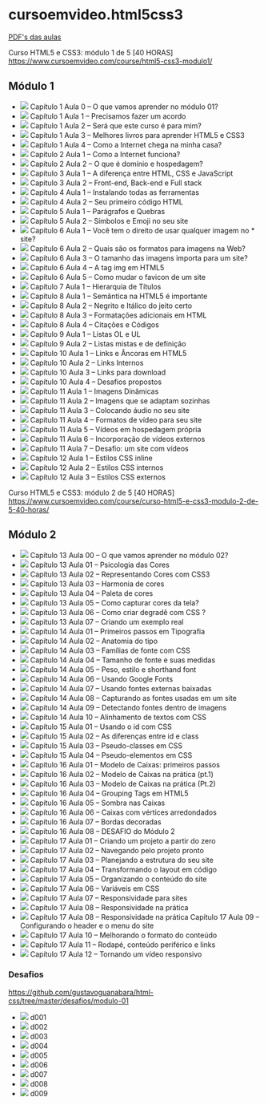 # cursoemvideo.html5css3

<a href="https://github.com/gustavoguanabara/html-css/tree/master/aulas-pdf">PDF's das aulas</a>

Curso HTML5 e CSS3: módulo 1 de 5 [40 HORAS]
<a href="https://www.cursoemvideo.com/course/html5-css3-modulo1/">https://www.cursoemvideo.com/course/html5-css3-modulo1/</a>
## Módulo 1
* <img src="https://img.icons8.com/fluent/15/000000/ok.png"/> Capítulo 1 Aula 0 – O que vamos aprender no módulo 01?
* <img src="https://img.icons8.com/fluent/15/000000/ok.png"/> Capítulo 1 Aula 1 – Precisamos fazer um acordo
* <img src="https://img.icons8.com/fluent/15/000000/ok.png"/> Capítulo 1 Aula 2 – Será que este curso é para mim?
* <img src="https://img.icons8.com/fluent/15/000000/ok.png"/> Capítulo 1 Aula 3 – Melhores livros para aprender HTML5 e CSS3
* <img src="https://img.icons8.com/fluent/15/000000/ok.png"/> Capítulo 1 Aula 4 – Como a Internet chega na minha casa?
* <img src="https://img.icons8.com/fluent/15/000000/ok.png"/> Capítulo 2 Aula 1 – Como a Internet funciona?
* <img src="https://img.icons8.com/fluent/15/000000/ok.png"/> Capítulo 2 Aula 2 – O que é domínio e hospedagem?
* <img src="https://img.icons8.com/fluent/15/000000/ok.png"/> Capítulo 3 Aula 1 – A diferença entre HTML, CSS e JavaScript
* <img src="https://img.icons8.com/fluent/15/000000/ok.png"/> Capítulo 3 Aula 2 – Front-end, Back-end e Full stack
* <img src="https://img.icons8.com/fluent/15/000000/ok.png"/> Capítulo 4 Aula 1 – Instalando todas as ferramentas
* <img src="https://img.icons8.com/fluent/15/000000/ok.png"/> Capítulo 4 Aula 2 – Seu primeiro código HTML
* <img src="https://img.icons8.com/fluent/15/000000/ok.png"/> Capítulo 5 Aula 1 – Parágrafos e Quebras
* <img src="https://img.icons8.com/fluent/15/000000/ok.png"/> Capítulo 5 Aula 2 – Símbolos e Emoji no seu site
* <img src="https://img.icons8.com/fluent/15/000000/ok.png"/> Capítulo 6 Aula 1 – Você tem o direito de usar qualquer imagem no * site?
* <img src="https://img.icons8.com/fluent/15/000000/ok.png"/> Capítulo 6 Aula 2 – Quais são os formatos para imagens na Web?
* <img src="https://img.icons8.com/fluent/15/000000/ok.png"/> Capítulo 6 Aula 3 – O tamanho das imagens importa para um site?
* <img src="https://img.icons8.com/fluent/15/000000/ok.png"/> Capítulo 6 Aula 4 – A tag img em HTML5
* <img src="https://img.icons8.com/fluent/15/000000/ok.png"/> Capítulo 6 Aula 5 – Como mudar o favicon de um site
* <img src="https://img.icons8.com/fluent/15/000000/ok.png"/> Capítulo 7 Aula 1 – Hierarquia de Títulos
* <img src="https://img.icons8.com/fluent/15/000000/ok.png"/> Capítulo 8 Aula 1 – Semântica na HTML5 é importante
* <img src="https://img.icons8.com/fluent/15/000000/ok.png"/> Capítulo 8 Aula 2 – Negrito e Itálico do jeito certo
* <img src="https://img.icons8.com/fluent/15/000000/ok.png"/> Capítulo 8 Aula 3 – Formatações adicionais em HTML
* <img src="https://img.icons8.com/fluent/15/000000/ok.png"/> Capítulo 8 Aula 4 – Citações e Códigos
* <img src="https://img.icons8.com/fluent/15/000000/ok.png"/> Capítulo 9 Aula 1 – Listas OL e UL
* <img src="https://img.icons8.com/fluent/15/000000/ok.png"/> Capítulo 9 Aula 2 – Listas mistas e de definição
* <img src="https://img.icons8.com/fluent/15/000000/ok.png"/> Capítulo 10 Aula 1 – Links e Âncoras em HTML5
* <img src="https://img.icons8.com/fluent/15/000000/ok.png"/> Capítulo 10 Aula 2 – Links Internos
* <img src="https://img.icons8.com/fluent/15/000000/ok.png"/> Capítulo 10 Aula 3 – Links para download
* <img src="https://img.icons8.com/fluent/15/000000/ok.png"/> Capítulo 10 Aula 4 – Desafios propostos
* <img src="https://img.icons8.com/fluent/15/000000/ok.png"/> Capítulo 11 Aula 1 – Imagens Dinâmicas
* <img src="https://img.icons8.com/fluent/15/000000/ok.png"/> Capítulo 11 Aula 2 – Imagens que se adaptam sozinhas
* <img src="https://img.icons8.com/fluent/15/000000/ok.png"/> Capítulo 11 Aula 3 – Colocando áudio no seu site
* <img src="https://img.icons8.com/fluent/15/000000/ok.png"/> Capítulo 11 Aula 4 – Formatos de vídeo para seu site
* <img src="https://img.icons8.com/fluent/15/000000/ok.png"/> Capítulo 11 Aula 5 – Vídeos em hospedagem própria
* <img src="https://img.icons8.com/fluent/15/000000/ok.png"/> Capítulo 11 Aula 6 – Incorporação de vídeos externos
* <img src="https://img.icons8.com/fluent/15/000000/ok.png"/> Capítulo 11 Aula 7 – Desafio: um site com vídeos
* <img src="https://img.icons8.com/fluent/15/000000/ok.png"/> Capítulo 12 Aula 1 – Estilos CSS inline
* <img src="https://img.icons8.com/fluent/15/000000/ok.png"/> Capítulo 12 Aula 2 – Estilos CSS internos
* <img src="https://img.icons8.com/fluent/15/000000/ok.png"/> Capítulo 12 Aula 3 – Estilos CSS externos

Curso HTML5 e CSS3: módulo 2 de 5 [40 HORAS]
<a href="https://www.cursoemvideo.com/course/curso-html5-e-css3-modulo-2-de-5-40-horas/">https://www.cursoemvideo.com/course/curso-html5-e-css3-modulo-2-de-5-40-horas/</a>
## Módulo 2
* <img src="https://img.icons8.com/fluent/15/000000/ok.png"/> Capítulo 13 Aula 00 – O que vamos aprender no módulo 02?
* <img src="https://img.icons8.com/fluent/15/000000/ok.png"/> Capítulo 13 Aula 01 – Psicologia das Cores
* <img src="https://img.icons8.com/fluent/15/000000/ok.png"/> Capítulo 13 Aula 02 – Representando Cores com CSS3
* <img src="https://img.icons8.com/fluent/15/000000/ok.png"/> Capítulo 13 Aula 03 – Harmonia de cores
* <img src="https://img.icons8.com/fluent/15/000000/ok.png"/> Capítulo 13 Aula 04 – Paleta de cores
* <img src="https://img.icons8.com/fluent/15/000000/ok.png"/> Capítulo 13 Aula 05 – Como capturar cores da tela?
* <img src="https://img.icons8.com/fluent/15/000000/ok.png"/> Capítulo 13 Aula 06 – Como criar degradê com CSS ?
* <img src="https://img.icons8.com/fluent/15/000000/ok.png"/> Capítulo 13 Aula 07 – Criando um exemplo real
* <img src="https://img.icons8.com/fluent/15/000000/ok.png"/> Capítulo 14 Aula 01 – Primeiros passos em Tipografia
* <img src="https://img.icons8.com/fluent/15/000000/ok.png"/> Capítulo 14 Aula 02 – Anatomia do tipo
* <img src="https://img.icons8.com/fluent/15/000000/ok.png"/> Capítulo 14 Aula 03 – Famílias de fonte com CSS
* <img src="https://img.icons8.com/fluent/15/000000/ok.png"/> Capítulo 14 Aula 04 – Tamanho de fonte e suas medidas
* <img src="https://img.icons8.com/fluent/15/000000/ok.png"/> Capítulo 14 Aula 05 – Peso, estilo e shorthand font
* <img src="https://img.icons8.com/fluent/15/000000/ok.png"/> Capítulo 14 Aula 06 – Usando Google Fonts
* <img src="https://img.icons8.com/fluent/15/000000/ok.png"/> Capítulo 14 Aula 07 – Usando fontes externas baixadas
* <img src="https://img.icons8.com/fluent/15/000000/ok.png"/> Capítulo 14 Aula 08 – Capturando as fontes usadas em um site
* <img src="https://img.icons8.com/fluent/15/000000/ok.png"/> Capítulo 14 Aula 09 – Detectando fontes dentro de imagens
* <img src="https://img.icons8.com/fluent/15/000000/ok.png"/> Capítulo 14 Aula 10 – Alinhamento de textos com CSS
* <img src="https://img.icons8.com/fluent/15/000000/ok.png"/> Capítulo 15 Aula 01 – Usando o id com CSS
* <img src="https://img.icons8.com/fluent/15/000000/ok.png"/> Capítulo 15 Aula 02 – As diferenças entre id e class
* <img src="https://img.icons8.com/fluent/15/000000/ok.png"/> Capítulo 15 Aula 03 – Pseudo-classes em CSS
* <img src="https://img.icons8.com/fluent/15/000000/ok.png"/> Capítulo 15 Aula 04 – Pseudo-elementos em CSS
* <img src="https://img.icons8.com/fluent/15/000000/ok.png"/> Capítulo 16 Aula 01 – Modelo de Caixas: primeiros passos
* <img src="https://img.icons8.com/fluent/15/000000/ok.png"/> Capítulo 16 Aula 02 – Modelo de Caixas na prática (pt.1)
* <img src="https://img.icons8.com/fluent/15/000000/ok.png"/> Capítulo 16 Aula 03 – Modelo de Caixas na prática (Pt.2)
* <img src="https://img.icons8.com/fluent/15/000000/ok.png"/> Capítulo 16 Aula 04 – Grouping Tags em HTML5
* <img src="https://img.icons8.com/fluent/15/000000/ok.png"/> Capítulo 16 Aula 05 – Sombra nas Caixas
* <img src="https://img.icons8.com/fluent/15/000000/ok.png"/> Capítulo 16 Aula 06 – Caixas com vértices arredondados
* <img src="https://img.icons8.com/fluent/15/000000/ok.png"/> Capítulo 16 Aula 07 – Bordas decoradas
* <img src="https://img.icons8.com/fluent/15/000000/ok.png"/> Capítulo 16 Aula 08 – DESAFIO do Módulo 2
* <img src="https://img.icons8.com/fluent/15/000000/ok.png"/> Capítulo 17 Aula 01 – Criando um projeto a partir do zero
* <img src="https://img.icons8.com/fluent/15/000000/ok.png"/> Capítulo 17 Aula 02 – Navegando pelo projeto pronto
* <img src="https://img.icons8.com/fluent/15/000000/ok.png"/> Capítulo 17 Aula 03 – Planejando a estrutura do seu site
* <img src="https://img.icons8.com/fluent/15/000000/ok.png"/> Capítulo 17 Aula 04 – Transformando o layout em código
* <img src="https://img.icons8.com/fluent/15/000000/ok.png"/> Capítulo 17 Aula 05 – Organizando o conteúdo do site
* <img src="https://img.icons8.com/fluent/15/000000/ok.png"/> Capítulo 17 Aula 06 – Variáveis em CSS
* <img src="https://img.icons8.com/fluent/15/000000/ok.png"/> Capítulo 17 Aula 07 – Responsividade para sites
* <img src="https://img.icons8.com/fluent/15/000000/ok.png"/> Capítulo 17 Aula 08 – Responsividade na prática
* <img src="https://img.icons8.com/fluent/15/000000/ok.png"/> Capítulo 17 Aula 08 – Responsividade na prática
Capítulo 17 Aula 09 – Configurando o header e o menu do site
* <img src="https://img.icons8.com/fluent/15/000000/ok.png"/> Capítulo 17 Aula 10 – Melhorando o formato do conteúdo
* <img src="https://img.icons8.com/fluent/15/000000/ok.png"/> Capítulo 17 Aula 11 – Rodapé, conteúdo periférico e links
* <img src="https://img.icons8.com/fluent/15/000000/ok.png"/> Capítulo 17 Aula 12 – Tornando um vídeo responsivo
### Desafios
https://github.com/gustavoguanabara/html-css/tree/master/desafios/modulo-01
* <img src="https://img.icons8.com/fluent/15/000000/ok.png"/> d001
* <img src="https://img.icons8.com/fluent/15/000000/ok.png"/> d002
* <img src="https://img.icons8.com/fluent/15/000000/ok.png"/> d003
* <img src="https://img.icons8.com/fluent/15/000000/ok.png"/> d004
* <img src="https://img.icons8.com/fluent/15/000000/ok.png"/> d005
* <img src="https://img.icons8.com/fluent/15/000000/ok.png"/> d006
* <img src="https://img.icons8.com/fluent/15/000000/ok.png"/> d007
* <img src="https://img.icons8.com/fluent/15/000000/ok.png"/> d008
* <img src="https://img.icons8.com/fluent/15/000000/ok.png"/> d009